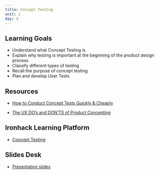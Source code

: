 ```yaml
---
title: Concept Testing
unit: 1
day: 4
---
```


Learning Goals
--------------

- Understand what Concept Testing is
- Explain why testing is important at the beginning of the product design process
- Classify different types of testing
- Recall the purpose of concept testing
- Plan and develop User Tests

Resources
---------
- [How to Conduct Concept Tests Quickly & Cheaply](http://juneux.com/blog/2014/05/how-to-conduct-concept-tests-quickly-cheaply/)

- [The UX DO’s and DON’TS of Product Concepting](https://useagility.com/the-ux-dos-and-donts-of-product-concepting/)


Ironhack Learning Platform
--------------------------
- [Concept Testing](http://learn.ironhack.com/#/learning_unit/7024)


Slides Desk
-----------
- [Presentation slides](https://docs.google.com/presentation/d/1IoLtTKXQooa3V1rUZAG06XucN3-8uSyf36zxaFQ9GPQ/view)
